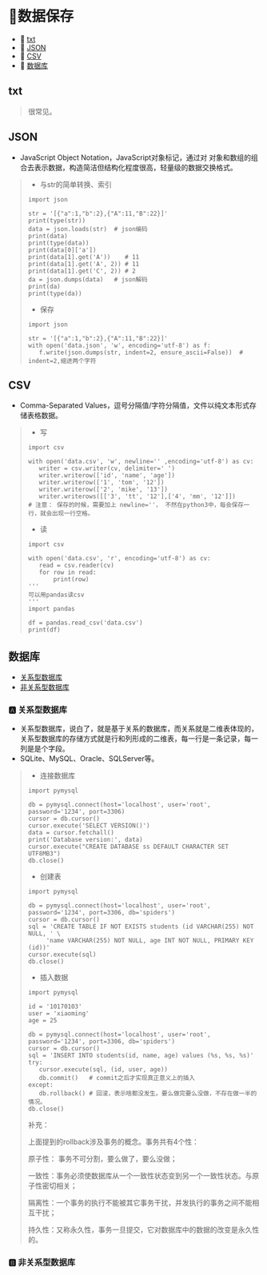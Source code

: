 # :baby_bottle:数据保存

+ :aerial_tramway: [txt](#txt)
+ :bamboo:  [JSON](#JSON)
+ :cake: [CSV](#CSV)
+ :dancer: [数据库](数据库)

## txt

> 很常见。

## JSON

+ JavaScript Object Notation，JavaScript对象标记，通过对 对象和数组的组合去表示数据，构造简洁但结构化程度很高，轻量级的数据交换格式。

>+ 与str的简单转换、索引
>```python3
>import json
>
>str = '[{"a":1,"b":2},{"A":11,"B":22}]'
>print(type(str))
>data = json.loads(str)  # json编码
>print(data)
>print(type(data))
>print(data[0]['a'])
>print(data[1].get('A'))	# 11
>print(data[1].get('A', 2))	# 11
>print(data[1].get('C', 2))	# 2
>da = json.dumps(data)   # json解码
>print(da)
>print(type(da))
>```
>+ 保存
>```python3
>import json
>
>str = '[{"a":1,"b":2},{"A":11,"B":22}]'
>with open('data.json', 'w', encoding='utf-8') as f:
>    f.write(json.dumps(str, indent=2, ensure_ascii=False))  # indent=2,缩进两个字符
>```

## CSV

+ Comma-Separated Values，逗号分隔值/字符分隔值，文件以纯文本形式存储表格数据。

>+ 写
>```python3
>import csv
>
>with open('data.csv', 'w', newline='' ,encoding='utf-8') as cv:
>    writer = csv.writer(cv, delimiter=' ')
>    writer.writerow(['id', 'name', 'age'])
>    writer.writerow(['1', 'tom', '12'])
>    writer.writerow(['2', 'mike', '13'])
>    writer.writerows([['3', 'tt', '12'],['4', 'mm', '12']])
># 注意： 保存的时候，需要加上 newline=''， 不然在python3中，每会保存一行，就会出现一行空格。
>```
>+ 读
>```python3
>import csv
>
>with open('data.csv', 'r', encoding='utf-8') as cv:
>    read = csv.reader(cv)
>    for row in read:
>        print(row)
>'''
>可以用pandas读csv
>'''
>import pandas
>
>df = pandas.read_csv('data.csv')
>print(df)
>```

## 数据库

+ [关系型数据库](#关系型数据库)
+ [非关系型数据库](#非关系型数据库)

### :a: 关系型数据库

+ 关系型数据库，说白了，就是基于关系的数据库，而关系就是二维表体现的，关系型数据库的存储方式就是行和列形成的二维表，每一行是一条记录，每一列是是个字段。
+ SQLite、MySQL、Oracle、SQLServer等。
>+ 连接数据库
>```python3
>import pymysql
>
>db = pymysql.connect(host='localhost', user='root', password='1234', port=3306)
>cursor = db.cursor()
>cursor.execute('SELECT VERSION()')
>data = cursor.fetchall()
>print('Database version:', data)
>cursor.execute("CREATE DATABASE ss DEFAULT CHARACTER SET UTF8MB3")
>db.close()
>```
>
>+ 创建表
>
>```
>import pymysql
>
>db = pymysql.connect(host='localhost', user='root', password='1234', port=3306, db='spiders')
>cursor = db.cursor()
>sql = 'CREATE TABLE IF NOT EXISTS students (id VARCHAR(255) NOT NULL, ' \
>      'name VARCHAR(255) NOT NULL, age INT NOT NULL, PRIMARY KEY (id))'
>cursor.execute(sql)
>db.close()
>```
>
>+ 插入数据
>
>```python3
>import pymysql
>
>id = '10170103'
>user = 'xiaoming'
>age = 25
>
>db = pymysql.connect(host='localhost', user='root', password='1234', port=3306, db='spiders')
>cursor = db.cursor()
>sql = 'INSERT INTO students(id, name, age) values (%s, %s, %s)'
>try:
>    cursor.execute(sql, (id, user, age))
>    db.commit()   # commit之后才实现真正意义上的插入
>except:
>    db.rollback() # 回滚，表示啥都没发生。要么做完要么没做，不存在做一半的情况。
>db.close()
>```
>
>补充：
>
>上面提到的rollback涉及事务的概念。事务共有4个性：
>
>原子性：	事务不可分割，要么做了，要么没做；
>
>一致性：事务必须使数据库从一个一致性状态变到另一个一致性状态。与原子性密切相关；
>
>隔离性：一个事务的执行不能被其它事务干扰，并发执行的事务之间不能相互干扰；
>
>持久性：又称永久性，事务一旦提交，它对数据库中的数据的改变是永久性的。

### :b: 非关系型数据库
>

